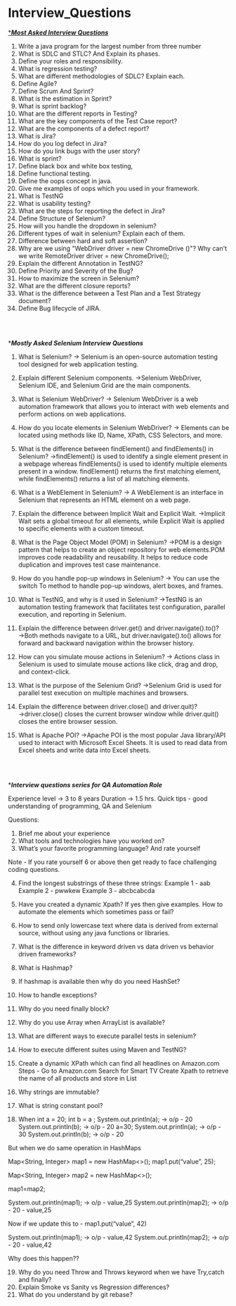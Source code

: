 # Interview_Questions

<u> ********Most Asked Interview Questions******* </u>
1. Write a java program for the largest number from three number
2. What is SDLC and STLC? And Explain its phases.
3. Define your roles and responsibility.
4. What is regression testing?
5. What are different methodologies of SDLC? Explain each.
6. Define Agile?
7. Define Scrum And Sprint?
8. What is the estimation in Sprint?
9. What is sprint backlog?
10. What are the different reports in Testing?
11. What are the key components of the Test Case report?
12. What are the components of a defect report?
13. What is Jira?
14. How do you log defect in Jira?
15. How do you link bugs with the user story?
16. What is sprint?
17. Define black box and white box testing,
18. Define functional testing.
19. Define the oops concept in java.
20. Give me examples of oops which you used in your framework.
21. What is TestNG
22. What is usability testing?
23. What are the steps for reporting the defect in Jira?
24. Define Structure of Selenium?
25. How will you handle the dropdown in selenium?
26. Different types of wait in selenium? Explain each of them.
27. Difference between hard and soft assertion?
28. Why are we using "WebDriver driver = new ChromeDrive ()"? 
Why can't we write RemoteDriver driver = new ChromeDrive();
29. Explain the different Annotation in TestNG?
30. Define Priority and Severity of the Bug?
31. How to maximize the screen in Selenium?
32. What are the different closure reports?
33. What is the difference between a Test Plan and a Test Strategy document?
34. Define Bug lifecycle of JIRA.

    
</br>
</br>


********Mostly Asked Selenium Interview Questions*******

1. What is Selenium?
→ Selenium is an open-source automation testing tool designed for web application testing.

2. Explain different Selenium components.
→Selenium WebDriver, Selenium IDE, and Selenium Grid are the main components.

3. What is Selenium WebDriver?
→ Selenium WebDriver is a web automation framework that allows you to interact with web elements and perform actions on web applications.

4. How do you locate elements in Selenium WebDriver?
→ Elements can be located using methods like ID, Name, XPath, CSS Selectors, and more.

5. What is the difference between findElement() and findElements() in Selenium?
→findElement() is used to identify a single element present in a webpage whereas findElements() is used to identify multiple elements present in a window. findElement() returns the first matching element, while findElements() returns a list of all matching elements.

6. What is a WebElement in Selenium?
→ A WebElement is an interface in Selenium that represents an HTML element on a web page.

7. Explain the difference between Implicit Wait and Explicit Wait.
→Implicit Wait sets a global timeout for all elements, while Explicit Wait is applied to specific elements with a custom timeout.

8. What is the Page Object Model (POM) in Selenium?
→POM is a design pattern that helps to create an object repository for web elements.POM improves code readability and reusability. It helps to reduce code duplication and improves test case maintenance.

9. How do you handle pop-up windows in Selenium?
→ You can use the switch To method to handle pop-up windows, alert boxes, and frames.

10. What is TestNG, and why is it used in Selenium?
→TestNG is an automation testing framework that facilitates test configuration, parallel execution, and reporting in Selenium.

11. Explain the difference between driver.get() and driver.navigate().to()?
→Both methods navigate to a URL, but driver.navigate().to() allows for forward and backward navigation within the browser history.

12. How can you simulate mouse actions in Selenium?
→ Actions class in Selenium is used to simulate mouse actions like click, drag and drop, and context-click.

13. What is the purpose of the Selenium Grid?
→Selenium Grid is used for parallel test execution on multiple machines and browsers.

14. Explain the difference between driver.close() and driver.quit)?
→driver.close() closes the current browser window while driver.quit() closes the entire browser session.

15. What is Apache POI?
→Apache POI is the most popular Java library/API used to interact with Microsoft Excel Sheets. It is used to read data from Excel sheets and write data into Excel sheets.


</br>
</br>


********Interview questions series for QA Automation Role*******

Experience level -> 3 to 8 years 
Duration -> 1.5 hrs.
Quick tips - good understanding of programming, QA and Selenium

Questions:

1) Brief me about your experience 
2) What tools and technologies have you worked on? 
3) What’s your favorite programming language? And rate yourself

Note - If you rate yourself 6 or above then get ready to face challenging coding questions.

4) Find the longest substrings of these three strings: 
Example 1 - aab
Example 2 - pwwkew
Example 3 - abcbcabcda

5) Have you created a dynamic Xpath? If yes then give examples. 
How to automate the elements which sometimes pass or fail?
6) How to send only lowercase text where data is derived from external source, without using any java functions or libraries.
7) What is the difference in keyword driven vs data driven vs behavior driven frameworks?
8) What is Hashmap? 
9) If hashmap is available then why do you need HashSet?
10) How to handle exceptions? 
11) Why do you need finally block? 
12) Why do you use Array when ArrayList is available?
13) What are different ways to execute parallel tests in selenium? 
14) How to execute different suites using Maven and TestNG? 
15) Create a dynamic XPath which can find all headlines on Amazon.com 
Steps - 
Go to Amazon.com
Search for Smart TV
Create Xpath to retrieve the name of all products and store in List
16) Why strings are immutable? 
 17) What is string constant pool? 
 18) When int a = 20; 
int b = a ; 
System.out.println(a); -> o/p - 20
System.out.println(b); -> o/p - 20
a=30; 
System.out.println(a); -> o/p - 30
System.out.println(b); -> o/p - 20

But when we do same operation in HashMaps

Map<String, Integer> map1 = new HashMap<>();
map1.put(“value”, 25);

Map<String, Integer> map2 = new HashMap<>();

map1=map2;

System.out.println(map1); -> o/p - value,25
System.out.println(map2); -> o/p - 20 - value,25

Now if we update this to - 
map1.put(“value”, 42)

System.out.println(map1); -> o/p - value,42
System.out.println(map2); -> o/p - 20 - value,42

Why does this happen??

19) Why do you need Throw and Throws keyword when we have Try,catch and finally? 
20) Explain Smoke vs Sanity vs Regression differences? 
21) What do you understand by git rebase?

